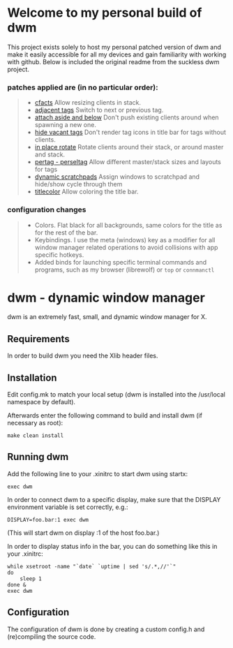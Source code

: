 # Welcome to my personal build of dwm

This project exists solely to host my personal patched version of dwm and make it easily
accessible for all my devices and gain familiarity with working with github. Below is
included the original readme from the suckless dwm project.

### patches applied are (in no particular order): 
> - [cfacts][1] Allow resizing clients in stack.
> - [adjacent tags][2] Switch to next or previous tag.
> - [attach aside and below][3] Don't push existing clients around when spawning a new one.
> - [hide vacant tags][4] Don't render tag icons in title bar for tags without clients.
> - [in place rotate][5] Rotate clients around their stack, or around master and stack.
> - [pertag - perseltag][6] Allow different master/stack sizes and layouts for tags
> - [dynamic scratchpads][7] Assign windows to scratchpad and hide/show cycle through them
> - [titlecolor][8] Allow coloring the title bar.

[1]: https://dwm.suckless.org/patches/cfacts/ "Clients size factor" 
[2]: https://dwm.suckless.org/patches/focusadjacenttag/ "Focus adjacent tags" 
[3]: https://dwm.suckless.org/patches/attachasideandbelow/ "Attach aside and below" 
[4]: https://dwm.suckless.org/patches/hide_vacant_tags/ "Hide vacant tags" 
[5]: https://dwm.suckless.org/patches/inplacerotate/ "In place rotate" 
[6]: https://dwm.suckless.org/patches/pertag/ "Per (selected) tag" 
[7]: https://dwm.suckless.org/patches/dynamicscratchpads/ "Dynamic scratchpads" 
[8]: https://dwm.suckless.org/patches/titlecolor/ "Title color" 

### configuration changes
> - Colors. Flat black for all backgrounds, same colors for the title as for the rest of
>   the bar.
> - Keybindings. I use the meta (windows) key as a modifier for all window manager related
>   operations to avoid collisions with app specific hotkeys.
> - Added binds for launching specific terminal commands and programs, such as my browser
>   (librewolf) or `top` or `connmanctl` 

dwm - dynamic window manager
============================
dwm is an extremely fast, small, and dynamic window manager for X.


Requirements
------------
In order to build dwm you need the Xlib header files.


Installation
------------
Edit config.mk to match your local setup (dwm is installed into
the /usr/local namespace by default).

Afterwards enter the following command to build and install dwm (if
necessary as root):

    make clean install


Running dwm
-----------
Add the following line to your .xinitrc to start dwm using startx:

    exec dwm

In order to connect dwm to a specific display, make sure that
the DISPLAY environment variable is set correctly, e.g.:

    DISPLAY=foo.bar:1 exec dwm

(This will start dwm on display :1 of the host foo.bar.)

In order to display status info in the bar, you can do something
like this in your .xinitrc:

    while xsetroot -name "`date` `uptime | sed 's/.*,//'`"
    do
    	sleep 1
    done &
    exec dwm


Configuration
-------------
The configuration of dwm is done by creating a custom config.h
and (re)compiling the source code.
